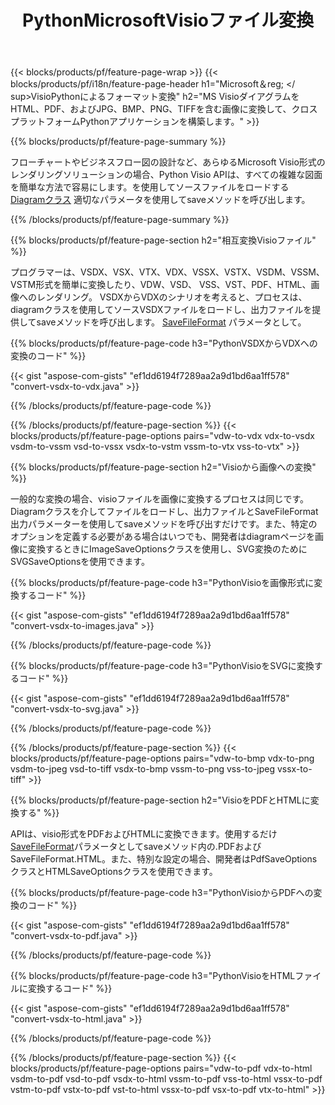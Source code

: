﻿---
title: PythonMicrosoftVisioファイル変換
url: /ja/python-java/conversion/
description: MicrosoftVisioフォーマットを変換するVSDXVSXVDX VTX VSSX VSTX VSDM VSTM VSSM VDW VSDVSTVSSをHTML画像とPDFに変換します。 Pythonコード。
---
{{< blocks/products/pf/feature-page-wrap >}}
{{< blocks/products/pf/i18n/feature-page-header h1="Microsoft＆reg; </ sup>VisioPythonによるフォーマット変換" h2="MS VisioダイアグラムをHTML、PDF、およびJPG、BMP、PNG、TIFFを含む画像に変換して、クロスプラットフォームPythonアプリケーションを構築します。" >}}

{{% blocks/products/pf/feature-page-summary %}}

フローチャートやビジネスフロー図の設計など、あらゆるMicrosoft Visio形式のレンダリングソリューションの場合、Python Visio APIは、すべての複雑な図面を簡単な方法で容易にします。を使用してソースファイルをロードする [Diagramクラス](https://apireference.aspose.com/diagram/python-java/asposediagram.api/Diagram) 適切なパラメータを使用してsaveメソッドを呼び出します。

{{% /blocks/products/pf/feature-page-summary %}}

{{% blocks/products/pf/feature-page-section h2="相互変換Visioファイル" %}}

プログラマーは、VSDX、VSX、VTX、VDX、VSSX、VSTX、VSDM、VSSM、VSTM形式を簡単に変換したり、VDW、VSD、 VSS、VST、PDF、HTML、画像へのレンダリング。 VSDXからVDXのシナリオを考えると、プロセスは、diagramクラスを使用してソースVSDXファイルをロードし、出力ファイルを提供してsaveメソッドを呼び出します。 [SaveFileFormat](https://apireference.aspose.com/diagram/python-java/asposediagram.api/SaveFileFormat) パラメータとして。 

{{% blocks/products/pf/feature-page-code h3="PythonVSDXからVDXへの変換のコード" %}}

{{< gist "aspose-com-gists" "ef1dd6194f7289aa2a9d1bd6aa1ff578" "convert-vsdx-to-vdx.java" >}}

{{% /blocks/products/pf/feature-page-code %}}

{{% /blocks/products/pf/feature-page-section %}}
{{< blocks/products/pf/feature-page-options pairs="vdw-to-vdx vdx-to-vsdx vsdm-to-vssm vsd-to-vssx vsdx-to-vstm vssm-to-vtx vss-to-vtx" >}}

{{% blocks/products/pf/feature-page-section h2="Visioから画像への変換" %}}

一般的な変換の場合、visioファイルを画像に変換するプロセスは同じです。 Diagramクラスを介してファイルをロードし、出力ファイルとSaveFileFormat出力パラメーターを使用してsaveメソッドを呼び出すだけです。また、特定のオプションを定義する必要がある場合はいつでも、開発者はdiagramページを画像に変換するときにImageSaveOptionsクラスを使用し、SVG変換のためにSVGSaveOptionsを使用できます。

{{% blocks/products/pf/feature-page-code h3="PythonVisioを画像形式に変換するコード" %}}

{{< gist "aspose-com-gists" "ef1dd6194f7289aa2a9d1bd6aa1ff578" "convert-vsdx-to-images.java" >}}

{{% /blocks/products/pf/feature-page-code %}}

{{% blocks/products/pf/feature-page-code h3="PythonVisioをSVGに変換するコード" %}}

{{< gist "aspose-com-gists" "ef1dd6194f7289aa2a9d1bd6aa1ff578" "convert-vsdx-to-svg.java" >}}

{{% /blocks/products/pf/feature-page-code %}}

{{% /blocks/products/pf/feature-page-section %}}
{{< blocks/products/pf/feature-page-options pairs="vdw-to-bmp vdx-to-png vsdm-to-jpeg vsd-to-tiff vsdx-to-bmp vssm-to-png vss-to-jpeg vssx-to-tiff" >}}

{{% blocks/products/pf/feature-page-section h2="VisioをPDFとHTMLに変換する" %}}

APIは、visio形式をPDFおよびHTMLに変換できます。使用するだけ [SaveFileFormat](https://apireference.aspose.com/diagram/python-java/asposediagram.api/SaveFileFormat)パラメータとしてsaveメソッド内の.PDFおよびSaveFileFormat.HTML。また、特別な設定の場合、開発者はPdfSaveOptionsクラスとHTMLSaveOptionsクラスを使用できます。

{{% blocks/products/pf/feature-page-code h3="PythonVisioからPDFへの変換のコード" %}}

{{< gist "aspose-com-gists" "ef1dd6194f7289aa2a9d1bd6aa1ff578" "convert-vsdx-to-pdf.java" >}}

{{% /blocks/products/pf/feature-page-code %}}

{{% blocks/products/pf/feature-page-code h3="PythonVisioをHTMLファイルに変換するコード" %}}

{{< gist "aspose-com-gists" "ef1dd6194f7289aa2a9d1bd6aa1ff578" "convert-vsdx-to-html.java" >}}

{{% /blocks/products/pf/feature-page-code %}}

{{% /blocks/products/pf/feature-page-section %}}
{{< blocks/products/pf/feature-page-options pairs="vdw-to-pdf vdx-to-html vsdm-to-pdf vsd-to-pdf vsdx-to-html vssm-to-pdf vss-to-html vssx-to-pdf vstm-to-pdf vstx-to-pdf vst-to-html vssx-to-pdf vsx-to-pdf vtx-to-html" >}}